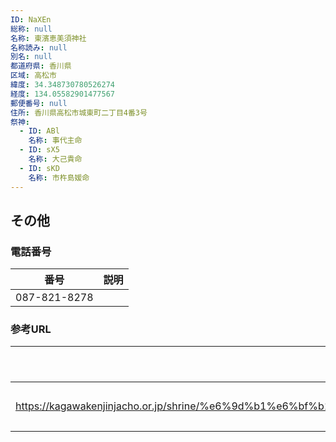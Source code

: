 ```yaml
---
ID: NaXEn
総称: null
名称: 東濱恵美須神社
名称読み: null
別名: null
都道府県: 香川県
区域: 高松市
緯度: 34.348730780526274
経度: 134.05582901477567
郵便番号: null
住所: 香川県高松市城東町二丁目4番3号
祭神:
  - ID: ABl
    名称: 事代主命
  - ID: sX5
    名称: 大己貴命
  - ID: sKD
    名称: 市杵島媛命
---
```


## その他

### 電話番号

| 番号         | 説明 |
| ------------ | ---- |
| 087-821-8278 |      |

### 参考URL

| URL                                                                                                     | 説明   |
| ------------------------------------------------------------------------------------------------------- | ------ |
| https://kagawakenjinjacho.or.jp/shrine/%e6%9d%b1%e6%bf%b1%e6%81%b5%e7%be%8e%e9%a0%88%e7%a5%9e%e7%a4%be/ | 神社庁 |

